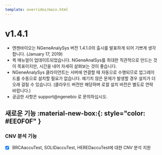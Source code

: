 ```yaml
---
template: overrides/main.html
---
```


# v1.4.1

* 엔젠바이오는 NGeneAnalySys 버전 1.4.1.0의 출시를 발표하게 되어 기쁘게 생각합니다. (January 17, 2019)
* 퀵 매뉴얼이 업데이트되었습니다. NGeneAnalSys를 최대한 직관적으로 만드는 것이 목표이지만, 시간을 내어 자세히 살펴보는 것이 좋습니다.
* NGeneAnalySys 클라이언트는 서버에 연결할 때 자동으로 수행되므로 업그레이드를 수동으로 설치할 필요가 없습니다. 예기치 않은 문제가 발생할 경우 설치가 더 오래 걸릴 수 있습니다. (클라우드 버전만 해당하며 로컬 설치 버전은 별도로 연락 바랍니다.)
* 궁금한 사항은 support@ngenebio 로 문의하십시오.

## 새로운 기능 :material-new-box:{: style="color: #EE0F0F" } 


### CNV 분석 기능

* [x] BRCAaccuTest, SOLIDaccuTest, HEREDaccuTest에 대한 CNV 분석 지원

